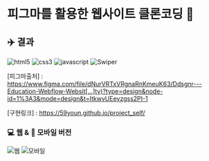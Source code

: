 # 피그마를 활용한 웹사이트 클론코딩 📑
## ✈️ 결과
![html5](https://img.shields.io/badge/html5-E34F26.svg?&style=for-the-badge&logo=html5&logoColor=white)
![css3](https://img.shields.io/badge/css3-1572B6.svg?&style=for-the-badge&logo=css3&logoColor=white)
![javascript](https://img.shields.io/badge/javascript-F7DF1E.svg?&style=for-the-badge&logo=javascript&logoColor=white)
![Swiper](https://img.shields.io/badge/swiper-6332F6.svg?&style=for-the-badge&logo=swiper&logoColor=white)

[피그마출처] : <https://www.figma.com/file/dNurVRTxVRgnaRnKmeuK63/Ddsgnr---Education-Webflow-Websit[…]ty)?type=design&node-id=1%3A3&mode=design&t=ItkwvUEeyzgss2PI-1>

[구현링크] : <https://59youn.github.io/project_self/>

 ### 💻 웹 & 📱 모바일 버전
![웹](https://github.com/59Youn/project_self/assets/162939328/78398d61-39bb-4cfc-87fe-c1ebc55cd204)
![모바일](https://github.com/59Youn/project_self/assets/162939328/7dcfeb07-036b-4298-b012-0f8ecb128419)


